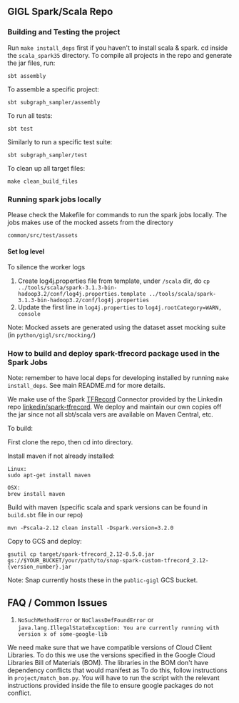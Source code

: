 ## GIGL Spark/Scala Repo

### Building and Testing the project

Run `make install_deps` first if you haven't to install scala & spark. cd inside the `scala_spark35` directory. To
compile all projects in the repo and generate the jar files, run:

```
sbt assembly
```

To assemble a specific project:

```
sbt subgraph_sampler/assembly
```

To run all tests:

```
sbt test
```

Similarly to run a specific test suite:

```
sbt subgraph_sampler/test
```

To clean up all target files:

```
make clean_build_files
```

### Running spark jobs locally

Please check the Makefile for commands to run the spark jobs locally. The jobs makes use of the mocked assets from the
directory

```
common/src/test/assets
```

#### Set log level

To silence the worker logs

1. Create log4j.properties file from template, under `/scala` dir, do
   `cp ../tools/scala/spark-3.1.3-bin-hadoop3.2/conf/log4j.properties.template ../tools/scala/spark-3.1.3-bin-hadoop3.2/conf/log4j.properties`
2. Update the first line in `log4j.properties` to `log4j.rootCategory=WARN, console`

Note: Mocked assets are generated using the dataset asset mocking suite (in `python/gigl/src/mocking/`)

### How to build and deploy spark-tfrecord package used in the Spark Jobs

Note: remember to have local deps for developing installed by running `make install_deps`. See main README.md for more
details.

We make use of the Spark [TFRecord](https://www.tensorflow.org/tutorials/load_data/tfrecord) Connector provided by the
Linkedin repo [linkedin/spark-tfrecord](https://github.com/linkedin/spark-tfrecord). We deploy and maintain our own
copies off the jar since not all sbt/scala vers are available on Maven Central, etc.

To build:

First clone the repo, then cd into directory.

Install maven if not already installed:

```
Linux:
sudo apt-get install maven

OSX:
brew install maven
```

Build with maven (specific scala and spark versions can be found in `build.sbt` file in our repo)

```
mvn -Pscala-2.12 clean install -Dspark.version=3.2.0
```

Copy to GCS and deploy:

```
gsutil cp target/spark-tfrecord_2.12-0.5.0.jar gs://$YOUR_BUCKET/your/path/to/snap-spark-custom-tfrecord_2.12-{version_number}.jar
```

Note: Snap currently hosts these in the `public-gigl` GCS bucket.

## FAQ / Common Issues

1. `NoSuchMethodError` or `NoClassDefFoundError` or
   `java.lang.IllegalStateException: You are currently running with version x of some-google-lib`

We need make sure that we have compatible versions of Cloud Client Libraries. To do this we use the versions specified
in the Google Cloud Libraries Bill of Materials (BOM). The libraries in the BOM don't have dependency conflicts that
would manifest as To do this, follow instructions in `project/match_bom.py`. You will have to run the script with the
relevant instructions provided inside the file to ensure google packages do not conflict.
